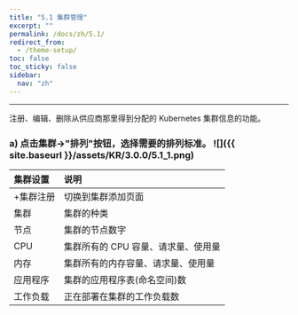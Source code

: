 ```yaml
---
title: "5.1 集群管理"
excerpt: ""
permalink: /docs/zh/5.1/
redirect_from:
  - /theme-setup/
toc: false
toc_sticky: false
sidebar:
  nav: "zh"
---
```


---
注册、编辑、删除从供应商那里得到分配的 Kubernetes 集群信息的功能。

### a\) 点击集群→"排列"按钮，选择需要的排列标准。 ![]({{ site.baseurl }}/assets/KR/3.0.0/5.1_1.png)

| **集群设置** | **说明** |
| :--- | :--- |
| +集群注册 | 切换到集群添加页面 |
| 集群 | 集群的种类 |
| 节点 | 集群的节点数字 |
| CPU | 集群所有的 CPU 容量、请求量、使用量 |
| 内存 | 集群所有的内存容量、请求量、使用量 |
| 应用程序 | 集群的应用程序表(命名空间)数 |
| 工作负载 | 正在部署在集群的工作负载数 |
